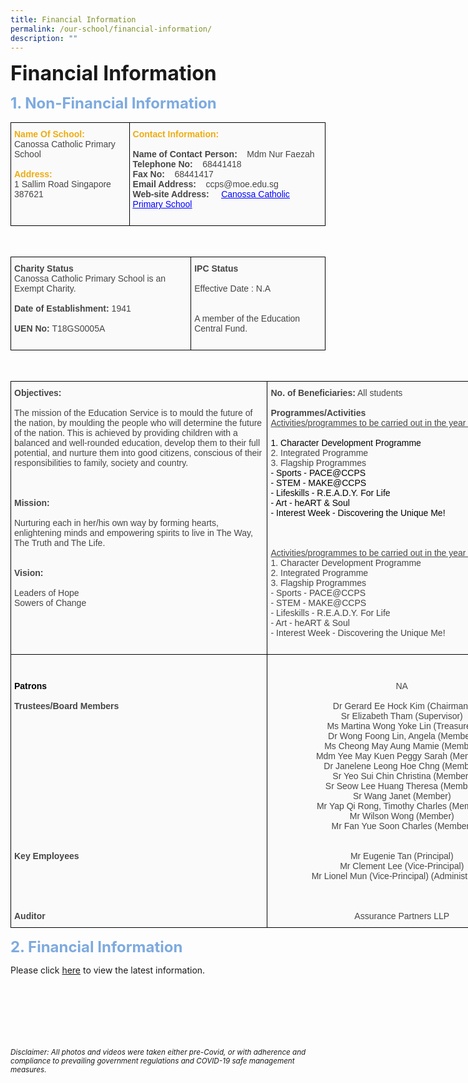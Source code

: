 ```yaml
---
title: Financial Information
permalink: /our-school/financial-information/
description: ""
---
```

<b><font size=6>Financial Information</font></b>

<b><font size=5 color="#7daadf">1. Non-Financial Information</font></b>

<table style="border-collapse:collapse;border-spacing:0" class="tg">
<thead>
<tr>
<td style="background-color:#FAFAFA;border-color:black;border-style:solid;border-width:1px;color:#454545;font-family:Arial, sans-serif;font-size:14px;overflow:hidden;padding:10px 5px;text-align:left;vertical-align:top;word-break:normal">
<b><font color="#eeac0d">Name Of School:</font></b>
<br>
<span style="color:#454545">Canossa Catholic Primary School</span>
<br>
<br>
<b><font color="#eeac0d">Address:</font></b>
<br>
<span style="color:#454545">1 Sallim Road Singapore 387621</span>
</td>
<td style="background-color:#FAFAFA;border-color:black;border-style:solid;border-width:1px;color:#454545;font-family:Arial, sans-serif;font-size:14px;overflow:hidden;padding:10px 5px;text-align:left;vertical-align:top;word-break:normal">
	<b><font color="#eeac0d">Contact Information:</font></b>
<br>
<br>
<b><span style="color:#454545">Name of Contact Person: &nbsp; &nbsp;</span></b>Mdm Nur Faezah
<br>
	<b><span style="color:#454545">Telephone No: &nbsp; &nbsp;</span></b>68441418
<br>
<b><span style="color:#454545">Fax No: &nbsp; &nbsp;</span></b>68441417
<br>
<b><span style="color:#454545">Email Address: &nbsp; &nbsp;</span></b>ccps@moe.edu.sg
<br>
<b><span style="color:#454545">Web-site Address: &nbsp; &nbsp;</span></b>
<a href="https://staging.d2nutevx25vdua.amplifyapp.com/" target="_blank" rel="noopener noreferrer">
<span style="text-decoration:underline;color:blue">Canossa Catholic Primary School</span>
<br>
<br>
</a>
</td>
</tr>
</thead>
</table>

<br>

<table style="border-collapse:collapse;border-spacing:0" class="tg">
<thead>
<tr>
<td style="background-color:#FAFAFA;border-color:black;border-style:solid;border-width:1px;color:#454545;font-family:Arial, sans-serif;font-size:14px;overflow:hidden;padding:10px 5px;text-align:left;vertical-align:top;word-break:normal">
<span style="font-weight:bold">Charity Status</span>
<br>Canossa Catholic Primary School is an Exempt Charity.
<br><br>
<span style="font-weight:bold">Date of Establishment:</span>
<span style="color:#454545">1941</span>
<br><br>
<span style="font-weight:bold">UEN No:</span>
<span style="color:#454545">T18GS0005A</span>
<br>
</td>
<td style="background-color:#FAFAFA;border-color:black;border-style:solid;border-width:1px;color:#454545;font-family:Arial, sans-serif;font-size:14px;overflow:hidden;padding:10px 5px;text-align:left;vertical-align:top;word-break:normal">
<span style="font-weight:bold">IPC Status</span>                                                   <br>
<br>Effective Date : N.A
<br>
<br>
<br>
<span style="color:#454545">A member of the Education Central Fund.   </span>
<br>
<br>
</td>
</tr>
</thead></table>

<br>

<table style="border-collapse:collapse;border-spacing:0;table-layout: fixed; width: 842px" class="tg">
<colgroup>
<col style="width: 411px">
<col style="width: 431px">
</colgroup>
<thead>
<tr>
<th style="background-color:#FAFAFA;border-color:#000000;border-style:solid;border-width:1px;color:#454545;font-family:Arial, sans-serif;font-size:14px;font-weight:normal;overflow:hidden;padding:10px 5px;text-align:left;vertical-align:top;word-break:normal">
<span style="font-weight:bold">Objectives:</span>
<br>
<br>The mission of the Education Service is to mould the future of the nation, by moulding the people who will determine the future of the nation. This is achieved by providing children with a balanced and well-rounded education, develop them to their full potential, and nurture them into good citizens, conscious of their responsibilities to family, society and country.
<br>
<br>
<br>
<br>
<span style="font-weight:bold">Mission:</span>
<br>
<br>Nurturing each in her/his own way by forming hearts, enlightening minds and empowering spirits to live in The Way, The Truth and The Life.
<br>
<br>
<br>
<span style="font-weight:bold">Vision:</span>
<br>
<br>
<span style="color:#454545">Leaders of Hope</span>
<br>
<span style="color:#454545">Sowers of Change</span>
<br>
<br>
<br>
<br>
<br>
</th>
<th style="background-color:#FAFAFA;border-color:#000000;border-style:solid;border-width:1px;color:#454545;font-family:Arial, sans-serif;font-size:14px;font-weight:normal;overflow:hidden;padding:10px 5px;text-align:left;vertical-align:top;word-break:normal">
<span style="font-weight:bold">No. of Beneficiaries:</span>
All students
<br>
<br>
<span style="font-weight:bold">Programmes/Activities</span>
<br>
<span style="text-decoration:underline">Activities/programmes to be carried out in the year (2021)</span>
<br>
<br>
<span style="color:#000">1. Character Development Programme</span>
<br>
2. Integrated Programme
<br>
3. Flagship Programmes
<br>
<span style="color:#000">- Sports - PACE@CCPS
</span>
<br>
<span style="color:#000">- STEM - MAKE@CCPS</span>
<br>
<span style="color:#000">- Lifeskills - R.E.A.D.Y. For Life</span>
<br>
<span style="color:#000">- Art - heART &amp; Soul</span>
<br>
<span style="color:#000">- Interest Week - Discovering the Unique Me!</span><br>
<br>
<br>
<br>
<span style="text-decoration:underline">Activities/programmes to be carried out in the year (2022)</span>
<br>
1. Character Development Programme
<br>
2. Integrated Programme
<br>
3. Flagship Programmes
<br>
- Sports - PACE@CCPS
<br>- STEM - MAKE@CCPS
<br>- Lifeskills - R.E.A.D.Y. For Life
<br>- Art - heART &amp; Soul
<br>- Interest Week - Discovering the Unique Me!
<br>
<br>
</th>
</tr>
</thead>
<tbody>
<tr>
<td style="background-color:#FAFAFA;border-color:#000000;border-style:solid;border-width:1px;color:#454545;font-family:Arial, sans-serif;font-size:14px;overflow:hidden;padding:10px 5px;text-align:left;vertical-align:top;word-break:normal">
<br>
<br>
<span style="font-weight:bold;color:black">Patrons</span>
<br>
<br>
<span style="font-weight:bold">Trustees/Board Members</span>
<br>
<br>
<br>
<br>
<br>
<br>
<br>
<br>
<br>
<br>
<br>
<br>
<br>
<br>
<br>
<span style="font-weight:bold">Key Employees</span>
<br>
<br>
<br>
<br>
<br>
<br>
<span style="font-weight:bold">Auditor</span>
<br>
</td>
<td style="background-color:#FAFAFA;border-color:#000000;border-style:solid;border-width:1px;color:#454545;font-family:Arial, sans-serif;font-size:14px;overflow:hidden;padding:10px 5px;text-align:center;vertical-align:top;word-break:normal">
<br>
<br>
NA
<br>
<br>Dr Gerard Ee Hock Kim (Chairman)
<br>Sr Elizabeth Tham (Supervisor)
<br>Ms Martina Wong Yoke Lin (Treasurer)
<br>Dr Wong Foong Lin, Angela (Member)
<br>Ms Cheong May Aung Mamie (Member)
<br>Mdm Yee May Kuen Peggy Sarah (Member)
<br>Dr Janelene Leong Hoe Chng (Member)
<br>Sr Yeo Sui Chin Christina (Member)
<br>Sr Seow Lee Huang Theresa (Member)
<br>Sr Wang Janet (Member)
<br>Mr Yap Qi Rong, Timothy Charles (Member)
<br>Mr Wilson Wong (Member)
<br>Mr Fan Yue Soon Charles (Member)
<br>
<br>
<br>Mr Eugenie Tan (Principal)
<br>Mr Clement Lee (Vice-Principal)
<br>Mr Lionel Mun (Vice-Principal) (Administration)
<br>
<br>
<br>
<br>Assurance Partners LLP
<br>
</td>
</tr>
</tbody>
</table>



<b><font size=5 color="#7daadf">2. Financial Information</font></b>

Please click [here](https://www.moe.gov.sg/about-us/organisation-structure/fpd/financial-summary) to view the latest information.


<br><br><br><br><br><br>
<sup>_Disclaimer: All photos and videos were taken either pre-Covid, or with adherence and compliance to prevailing government regulations and COVID-19 safe management measures._</sup>